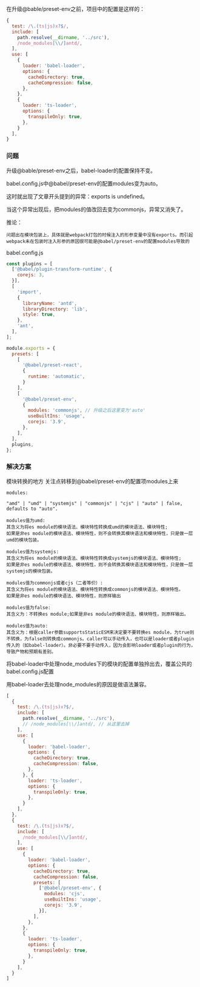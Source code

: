 
在升级@bable/preset-env之前，项目中的配置是这样的：
```javaScript
{
  test: /\.(ts|js)x?$/,
  include: [
    path.resolve(__dirname, '../src'),
    /node_modules[\\/]antd/,
  ],
  use: [
    {
      loader: 'babel-loader',
      options: {
        cacheDirectory: true,
        cacheCompression: false,
      },
    }, 
    {
      loader: 'ts-loader',
      options: {
        transpileOnly: true,
      },
    }
  ],
}
```
### 问题
升级@bable/preset-env之后，babel-loader的配置保持不变。

babel.config.js中@babel/preset-env的配置modules变为auto。

这时就出现了文章开头提到的异常：exports is undefined。

当这个异常出现后，把modules的值改回去变为commonjs，异常又消失了。

推论：
```
问题出在模块包装上，具体就是webpack打包的时候注入的形参变量中没有exports。而引起webpack未在包装时注入形参的原因很可能是@babel/preset-env的配置modules导致的
```

babel.config.js
```javaScript
const plugins = [
  ['@babel/plugin-transform-runtime', {
    corejs: 3,
  }],
  [
    'import',
    {
      libraryName: 'antd',
      libraryDirectory: 'lib',
      style: true,
    },
    'ant',
  ],
];

module.exports = {
  presets: [
    [
      '@babel/preset-react', 
      {
        runtime: 'automatic',
      }
    ],
    [
      '@babel/preset-env',
      {
        modules: 'commonjs', // 升级之后这里变为'auto'
        useBuiltIns: 'usage',
        corejs: '3.9',
      },
    ],
  ],
  plugins,
};
```

### 解决方案
模块转换的地方
关注点转移到@babel/preset-env的配置项modules上来
```text
modules:

"amd" | "umd" | "systemjs" | "commonjs" | "cjs" | "auto" | false, defaults to "auto".

modules值为umd:
其含义为将es module的模块语法、模块特性转换成umd的模块语法、模块特性;
如果是非es module的模块语法、模块特性，则不会转换其模块语法和模块特性，只是做一层umd的模块包装。

modules值为systemjs:
其含义为将es module的模块语法、模块特性转换成systemjs的模块语法、模块特性;
如果是非es module的模块语法、模块特性，则不会转换其模块语法和模块特性，只是做一层systemjs的模块包装。

modules值为commonjs或者cjs（二者等价）:
其含义为将es module的模块语法、模块特性转换成commonjs的模块语法、模块特性。
如果是非es module的模块语法、模块特性，则原样输出

modules值为false:
其含义为：不转换es module;如果是非es module的模块语法、模块特性，则原样输出。

modules值为auto:
其含义为：根据caller参数supportsStaticESM来决定要不要转换es module，为true则不转换，为false则转换成commonjs。caller可以手动传入，也可以是loader或者plugin传入的（如babel-loader）。非必要不要手动传入，因为会影响loader或者plugin的行为，导致产物和预期有差别。
```
将babel-loader中处理node_modules下的模块的配置单独拎出去，覆盖公共的babel.config.js配置

用babel-loader去处理node_modules的原因是做语法兼容。

```javaScript
[
  {
    test: /\.(ts|js)x?$/,
    include: [
      path.resolve(__dirname, '../src'),
      // /node_modules[\\/]antd/, // 从这里去掉
    ],
    use: [
      {
        loader: 'babel-loader',
        options: {
          cacheDirectory: true,
          cacheCompression: false,
        },
      }, {
        loader: 'ts-loader',
        options: {
          transpileOnly: true,
        },
      }
    ],
  },
  {
    test: /\.(ts|js)x?$/,
    include: [
      /node_modules[\\/]antd/,
    ],
    use: [
      {
        loader: 'babel-loader',
        options: {
          cacheDirectory: true,
          cacheCompression: false,
          presets: [
            ['@babel/preset-env', {
              modules: 'cjs',
              useBuiltIns: 'usage',
              corejs: '3.9',
            }],
          ],
        },
      },
      {
        loader: 'ts-loader',
        options: {
          transpileOnly: true,
        },
      }
    ],
  }
]
```